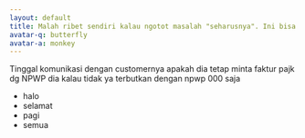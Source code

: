 ```yaml
---
layout: default
title: Malah ribet sendiri kalau ngotot masalah "seharusnya". Ini bisa dibuat simpel kok...
avatar-q: butterfly
avatar-a: monkey
---
```

Tinggal komunikasi dengan  customernya apakah dia tetap minta faktur pajk dg NPWP dia kalau tidak ya terbutkan dengan npwp 000 saja
- halo 
- selamat
- pagi
- semua